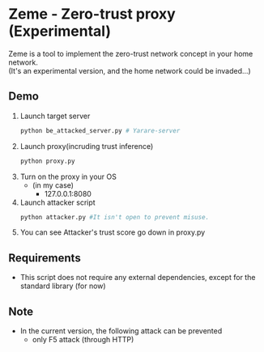 # Zeme  -  Zero-trust proxy (Experimental)
Zeme is a tool to implement the zero-trust network concept in your home network.
<br/>
(It's an experimental version, and the home network could be invaded...)

## Demo
1. Launch target server
    ```sh
    python be_attacked_server.py # Yarare-server
    ```
2. Launch proxy(incruding trust inference)
    ```sh
    python proxy.py
    ```
3. Turn on the proxy in your OS
    - (in my case)
        - 127.0.0.1:8080
4. Launch attacker script
    ```sh
    python attacker.py #It isn't open to prevent misuse.
    ```
5. You can see Attacker's trust score go down in proxy.py
## Requirements
- This script does not require any external dependencies, except for the standard library (for now)

## Note
- In the current version, the following attack can be prevented
    - only F5 attack (through HTTP)
